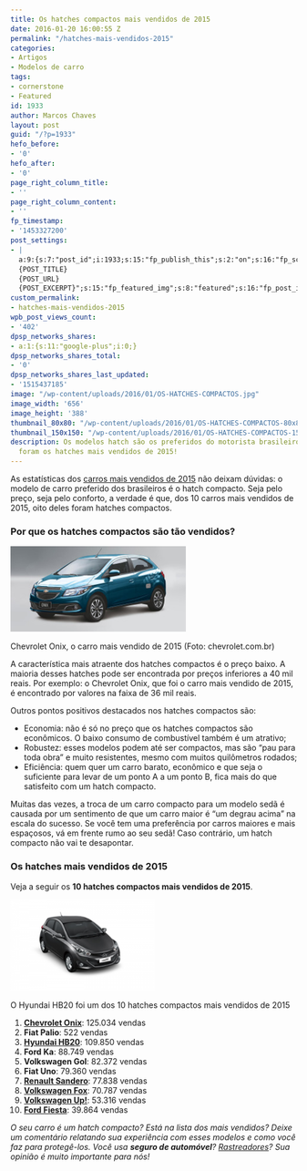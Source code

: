 ```yaml
---
title: Os hatches compactos mais vendidos de 2015
date: 2016-01-20 16:00:55 Z
permalink: "/hatches-mais-vendidos-2015"
categories:
- Artigos
- Modelos de carro
tags:
- cornerstone
- Featured
id: 1933
author: Marcos Chaves
layout: post
guid: "/?p=1933"
hefo_before:
- '0'
hefo_after:
- '0'
page_right_column_title:
- ''
page_right_column_content:
- ''
fp_timestamp:
- '1453327200'
post_settings:
- |
  a:9:{s:7:"post_id";i:1933;s:15:"fp_publish_this";s:2:"on";s:16:"fp_schedule_this";s:3:"yes";s:11:"fp_datetime";s:16:"2016/01/20 20:00";s:18:"fp_timezone_offset";s:3:"120";s:8:"msg_body";s:66:"Novo post no {SITE_NAME}
  {POST_TITLE}
  {POST_URL}
  {POST_EXCERPT}";s:15:"fp_featured_img";s:8:"featured";s:16:"fp_post_img_text";s:0:"";s:5:"pages";a:2:{i:0;s:3:"own";i:1;s:15:"520743491417556";}}
custom_permalink:
- hatches-mais-vendidos-2015
wpb_post_views_count:
- '402'
dpsp_networks_shares:
- a:1:{s:11:"google-plus";i:0;}
dpsp_networks_shares_total:
- '0'
dpsp_networks_shares_last_updated:
- '1515437185'
image: "/wp-content/uploads/2016/01/OS-HATCHES-COMPACTOS.jpg"
image_width: '656'
image_height: '388'
thumbnail_80x80: "/wp-content/uploads/2016/01/OS-HATCHES-COMPACTOS-80x80.jpg"
thumbnail_150x150: "/wp-content/uploads/2016/01/OS-HATCHES-COMPACTOS-150x150.jpg"
description: Os modelos hatch são os preferidos do motorista brasileiro. Veja quais
  foram os hatches mais vendidos de 2015!
---
```


As estatísticas dos [carros mais vendidos de 2015](/carros-mais-vendidos-2015) não deixam dúvidas: o modelo de carro preferido dos brasileiros é o hatch compacto. Seja pelo preço, seja pelo conforto, a verdade é que, dos 10 carros mais vendidos de 2015, oito deles foram hatches compactos.

### Por que os hatches compactos são tão vendidos?

<div id="attachment_1981"  class="wp-caption alignleft">
  <img class="wp-image-1981 " src="/wp-content/uploads/2016/02/novo-chevrolet-onix-300x146.jpg" alt="Chevrolet Onix azul" width="308" height="150" />
  
  <p class="wp-caption-text">
    Chevrolet Onix, o carro mais vendido de 2015 (Foto: chevrolet.com.br)
  </p>
</div>

A característica mais atraente dos hatches compactos é o preço baixo. A maioria desses hatches pode ser encontrada por preços inferiores a 40 mil reais. Por exemplo: o Chevrolet Onix, que foi o carro mais vendido de 2015, é encontrado por valores na faixa de 36 mil reais.

Outros pontos positivos destacados nos hatches compactos são:

  * Economia: não é só no preço que os hatches compactos são econômicos. O baixo consumo de combustível também é um atrativo;
  * Robustez: esses modelos podem até ser compactos, mas são “pau para toda obra” e muito resistentes, mesmo com muitos quilômetros rodados;
  * Eficiência: quem quer um carro barato, econômico e que seja o suficiente para levar de um ponto A a um ponto B, fica mais do que satisfeito com um hatch compacto.

Muitas das vezes, a troca de um carro compacto para um modelo sedã é causada por um sentimento de que um carro maior é “um degrau acima” na escala do sucesso. Se você tem uma preferência por carros maiores e mais espaçosos, vá em frente rumo ao seu sedã! Caso contrário, um hatch compacto não vai te desapontar.

### Os hatches mais vendidos de 2015

Veja a seguir os **10 hatches compactos mais vendidos de 2015**.

<div id="attachment_331"  class="wp-caption alignright">
  <img class=" wp-image-331" src="/wp-content/uploads/2015/01/hb20-300x190.png" alt="Hyundai HB20 preto" width="253" height="160" />
  
  <p class="wp-caption-text">
    O Hyundai HB20 foi um dos 10 hatches compactos mais vendidos de 2015
  </p>
</div>

  1.  **<a href="/seguro-auto-chevrolet-onix" target="_blank">Chevrolet Onix</a>**: 125.034 vendas
  2. **Fiat Palio**: 522 vendas
  3.  **<a href="/media-de-precos-de-seguro-do-hyundai-HB20" target="_blank">Hyundai HB20</a>**: 109.850 vendas
  4.  **Ford Ka**: 88.749 vendas
  5.  **Volkswagen Gol**: 82.372 vendas
  6.  **Fiat Uno**: 79.360 vendas
  7.  **<a href="/seguro-renault-sandero" target="_blank">Renault Sandero</a>**: 77.838 vendas
  8.  **<a href="/seguro-volkswagen-fox" target="_blank">Volkswagen Fox</a>**: 70.787 vendas
  9.  **<a href="/seguro-auto-volkswagen-up-precos-vantagens" target="_blank">Volkswagen Up!</a>**: 53.316 vendas
 10.  **<a href="/seguro-ford-fiesta" target="_blank">Ford Fiesta</a>**: 39.864 vendas

_O seu carro é um hatch compacto? Está na lista dos mais vendidos? Deixe um comentário relatando sua experiência com esses modelos e como você faz para protegê-los. Você usa **seguro de automóvel**? <a href="/rastreador-carro" target="_blank">Rastreadores</a>? Sua opinião é muito importante para nós!_